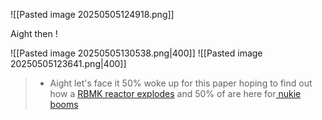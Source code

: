 

![[Pasted image 20250505124918.png]]

Aight then ! 

![[Pasted image 20250505130538.png|400]] 
![[Pasted image 20250505123641.png|400]]


> - Aight let's face it 50% woke up for this paper hoping to find out how a [RBMK reactor explodes](https://youtu.be/Y-_9h6g-pXQ?si=ZJYqEAO4LQyMwp4h) and 50% of are here for[ nukie booms](https://youtu.be/9IHnmRSRQ2U?si=9sxKOaSqzNRJtC9Y)

